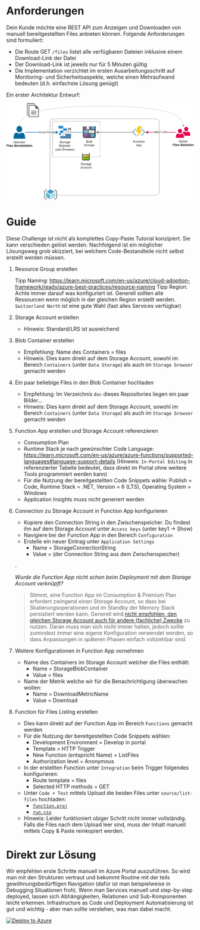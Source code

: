 # Anforderungen
Dein Kunde möchte eine REST API zum Anzeigen und Downloaden von manuell bereitgestellten Files anbieten können. Folgende Anforderungen sind formuliert:

- Die Route GET `/files` listet alle verfügbaren Dateien inklusive einem Download-Link der Datei
- Der Download-Link ist jeweils nur für 5 Minuten gültig
- Die Implementation verzichtet im ersten Ausarbeitungsschritt auf Monitoring- und Sicherheitsaspekte, welche einen Mehraufwand bedeuten (d.h. einfachste Lösung genügt)

Ein erster Architektur Entwurf:

![Architektur-Basic](../doc/Architektur-Basic.drawio.png)

# Guide
Diese Challenge ist nicht als komplettes Copy-Paste Tutorial konzipiert. Sie kann verschieden gelöst werden. Nachfolgend ist ein möglicher Lösungsweg grob skizziert, bei welchem Code-Bestandteile nicht selbst erstellt werden müssen.

1. Resource Group erstellen

   Tipp Naming: https://learn.microsoft.com/en-us/azure/cloud-adoption-framework/ready/azure-best-practices/resource-naming
   Tipp Region: Achte immer darauf was konfiguriert ist. Generell sollten alle Ressourcen wenn möglich in der gleichen Region erstellt werden. `Switzerland North` ist eine gute Wahl (fast alles Services verfügbar)

1. Storage Account erstellen

   - Hinweis: Standard/LRS ist ausreichend

1. Blob Container erstellen

   - Empfehlung: Name des Containers = files
   - Hinweis: Dies kann direkt auf dem Storage Account, sowohl im Bereich `Containers` (unter `Data Storage`) als auch im `Storage browser` gemacht werden

1. Ein paar beliebige Files in den Blob Container hochladen

   - Empfehlung: Im Verzeichnis `doc` dieses Repositories liegen ein paar Bilder...
   - Hinweis: Dies kann direkt auf dem Storage Account, sowohl im Bereich `Containers` (unter `Data Storage`) als auch im `Storage browser` gemacht werden

1. Function App erstellen und Storage Account referenzieren

   - Consumption Plan
   - Runtime Stack je nach gewünschter Code Language: https://learn.microsoft.com/en-us/azure/azure-functions/supported-languages#language-support-details (Hinweis: `In-Portal Editing` in referenzierter Tabelle bedeutet, dass direkt im Portal ohne weitere Tools programmiert werden kann)
   - Für die Nutzung der bereitgestellten Code Snippets wähle: Publish = Code, Runtime Stack = .NET, Version = 6 (LTS), Operating System = Windows
   - Application Insights muss nicht generiert werden

1. Connection zu Storage Account in Function App konfigurieren

   - Kopiere den Connection String in den Zwischenspeicher. Du findest ihn auf dem Storage Account unter `Access keys` (unter key1 -> Show)
   - Navigiere bei der Function App in den Bereich `Configuration`
   - Erstelle ein neuer Eintrag unter `Application Settings`
     - Name = StorageConnectionString
     - Value = (der Connection String aus dem Zwischenspeicher)

   .

   _Wurde die Function App nicht schon beim Deployment mit dem Storage Account verknüpft?_
   > Stimmt, eine Function App im Consumption & Premium Plan erfordert zwingend einen Storage Account, so dass bei Skalierungsoperationen und im Standby der Memory Stack persistiert werden kann. Generell wird [nicht empfohlen, den gleichen Storage Account auch für andere (fachliche) Zwecke](https://learn.microsoft.com/en-us/azure/azure-functions/storage-considerations) zu nutzen. Daran muss man sich nicht immer halten, jedoch sollte zumindest immer eine eigene Konfiguration verwendet werden, so dass Anpassungen in späteren Phasen einfach vollziehbar sind.

1. Weitere Konfigurationen in Function App vornehmen

   - Name des Containers im Storage Account welcher die Files enthält:
     - Name = StorageBlobContainer
     - Value = files
   - Name der Metrik welche wir für die Benachrichtigung überwachen wollen:
     - Name = DownloadMetricName
     - Value = Download

1. Function für Files Listing erstellen

   - Dies kann direkt auf der Function App im Bereich `Functions` gemacht werden
   - Für die Nutzung der bereitgestellten Code Snippets wählen:
     - Development Environment = Develop in portal
     - Template = HTTP Trigger
     - New Function (entspricht Name) = ListFiles
     - Authorization level = Anonymous
   - In der erstellten Function unter `Integration` beim Trigger folgendes konfigurieren:
     - Route template = files
     - Selected HTTP methods = GET
   - Unter `Code + Test` mittels Upload die beiden Files unter `source/list-files` hochladen:
     - [`function.proj`](./source/list-files/function.proj)
     - [`run.csx`](./source/list-files/run.csx)
   - Hinweis: Leider funktioniert obiger Schritt nicht immer vollständig. Falls die Files nach dem Upload leer sind, muss der Inhalt manuell mittels Copy & Paste reinkopiert werden.

# Direkt zur Lösung

Wir empfehlen erste Schritte manuell im Azure Portal auszuführen. So wird man mit den Strukturen vertraut und bekommt Routine mit der teils gewöhnungsbedürftigen Navigation (dafür ist man beispielweise in Debugging Situationen froh). Wenn man Services manuell und step-by-step deployed, lassen sich Abhängigkeiten, Relationen und Sub-Komponenten leicht erkennen. Infrastructure as Code und Deployment Automatisierung ist gut und wichtig - aber man sollte verstehen, was man dabei macht.

[![Deploy to Azure](https://aka.ms/deploytoazurebutton)](https://portal.azure.com/#create/Microsoft.Template/uri/https%3A%2F%2Fraw.githubusercontent.com%2Fiptch%2F2023-05-techbier-azure-basics%2Fmain%2Fbasic%2Fdeployment%2Fazuredeploy.json)
